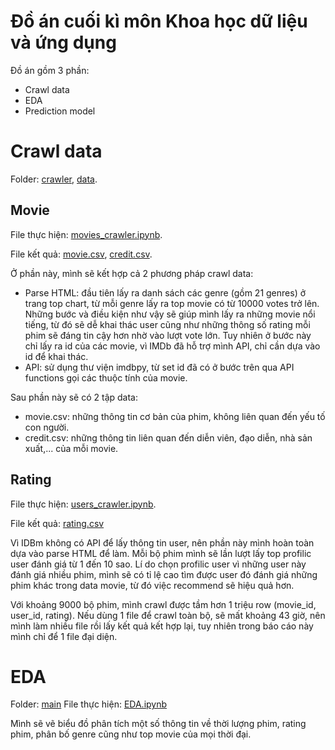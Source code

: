 # Đồ án cuối kì môn Khoa học dữ liệu và ứng dụng
Đồ án gồm 3 phần:
- Crawl data
- EDA
- Prediction model

# Crawl data
Folder: [crawler](https://github.com/bathinh001/1712168/tree/main/crawler), [data](https://github.com/bathinh001/1712168/tree/main/data).

## Movie
File thực hiện: [movies_crawler.ipynb](https://github.com/bathinh001/1712168/blob/main/crawler/movies_crawler.ipynb).

File kết quả: [movie.csv](https://github.com/bathinh001/1712168/blob/main/data/movie.csv), [credit.csv](https://github.com/bathinh001/1712168/blob/main/data/credit.csv).

Ở phần này, mình sẽ kết hợp cả 2 phương pháp crawl data:

- Parse HTML: đầu tiên lấy ra danh sách các genre (gồm 21 genres) ở trang top chart, từ mỗi genre lấy ra top movie có từ 10000 votes trở lên. Những bước và điều kiện như vậy sẽ giúp mình lấy ra những movie nổi tiếng, từ đó sẽ dễ khai thác user cũng như những thông số rating mỗi phim sẽ đáng tin cậy hơn nhờ vào lượt vote lớn. Tuy nhiên ở bước này chỉ lấy ra id của các movie, vì IMDb đã hỗ trợ mình API, chỉ cần dựa vào id để khai thác.
- API: sử dụng thư viện imdbpy, từ set id đã có ở bước trên qua API functions gọi các thuộc tính của movie.

Sau phần này sẽ có 2 tập data:
- movie.csv: những thông tin cơ bản của phim, không liên quan đến yếu tố con người.
- credit.csv: những thông tin liên quan đến diễn viên, đạo diễn, nhà sản xuất,... của mỗi movie.

## Rating
File thực hiện: [users_crawler.ipynb](https://github.com/bathinh001/1712168/blob/main/crawler/users_crawler.ipynb).

File kết quả: [rating.csv](https://github.com/bathinh001/1712168/blob/main/data/rating.csv)

Vì IDBm không có API để lấy thông tin user, nên phần này mình hoàn toàn dựa vào parse HTML để làm. Mỗi bộ phim mình sẽ lần lượt lấy top profilic user đánh giá từ 1 đến 10 sao. Lí do chọn profilic user vì những user này đánh giá nhiều phim, mình sẽ có tỉ lệ cao tìm được user đó đánh giá những phim khác trong data movie, từ đó việc recommend sẽ hiệu quả hơn.

Với khoảng 9000 bộ phim, mình crawl được tầm hơn 1 triệu row (movie_id, user_id, rating). Nếu dùng 1 file để crawl toàn bộ, sẽ mất khoảng 43 giờ, nên mình làm nhiều file rồi lấy kết quả kết hợp lại, tuy nhiên trong báo cáo này mình chỉ để 1 file đại diện.

# EDA
Folder: [main](https://github.com/bathinh001/1712168/tree/main/main)
File thực hiện: [EDA.ipynb](https://github.com/bathinh001/1712168/blob/main/main/EDA.ipynb)

Mình sẽ vẽ biểu đồ phân tích một số thông tin về thời lượng phim, rating phim, phân bố genre cũng như top movie của mọi thời đại.
